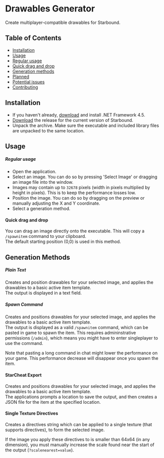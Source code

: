 # Drawables Generator
Create multiplayer-compatible drawables for Starbound.

## Table of Contents
- [Installation](#installation)
- [Usage](#usage)
 - [Regular usage](#regular-usage)
 - [Quick drag and drop](#quick-drag-and-drop)
- [Generation methods](#generation-methods)
- [Planned](#planned)
- [Potential issues](#potential-issues)
- [Contributing](#contributing)

## Installation
* If you haven't already, [download](https://www.microsoft.com/en-us/download/details.aspx?id=30653) and install .NET Framework 4.5.
* [Download](https://github.com/Silverfeelin/Drawables-Generator/releases) the release for the current version of Starbound.
* Unpack the archive. Make sure the executable and included library files are unpacked to the same location.

## Usage

##### Regular usage
* Open the application.
* Select an image. You can do so by pressing 'Select Image' or dragging an image file into the window.
 * Images may contain up to `32678` pixels (width in pixels multiplied by height in pixels). This is to keep the performance losses low.
* Position the image. You can do so by dragging on the preview or manually adjusting the X and Y coordinate.
* Select a generation method.

#### Quick drag and drop
You can drag an image directly onto the executable. This will copy a `/spawnitem` command to your clipboard.  
The default starting position (0,0) is used in this method.

## Generation Methods

##### Plain Text
Creates and position drawables for your selected image, and applies the drawables to a basic active item template.  
The output is displayed in a text field.

##### Spawn Command
Creates and positions drawables for your selected image, and applies the drawables to a basic active item template.  
The output is displayed as a valid `/spawnitem` command, which can be pasted in game to spawn the item.
This requires admininstrative permissions (`/admin`), which means you might have to enter singleplayer to use the command.

Note that pasting a long command in chat might lower the performance on your game. This performance decrease will disappear once you spawn the item.

#### StarCheat Export
Creates and positions drawables for your selected image, and applies the drawables to a basic active item template.  
The applications prompts a location to save the output, and then creates a JSON file for the item at the specified location.

#### Single Texture Directives
Creates a directives string which can be applied to a single texture (that supports directives), to form the selected image.

If the image you apply these directives to is smaller than 64x64 (in any dimension), you must manually increase the scale found near the start of the output (`?scalenearest=value`).
